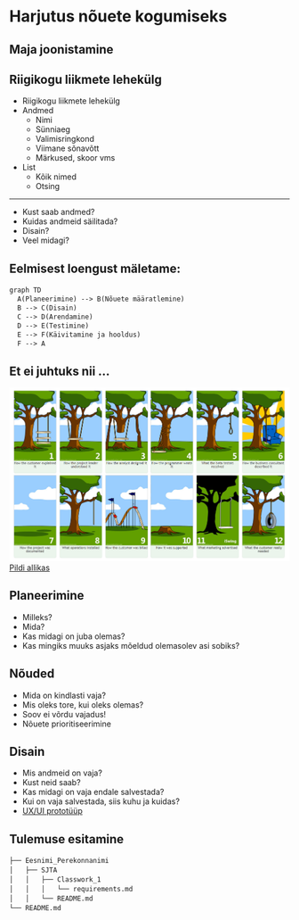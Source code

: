 # Harjutus nõuete kogumiseks

## Maja joonistamine

## Riigikogu liikmete lehekülg

- Riigikogu liikmete lehekülg
- Andmed
  - Nimi
  - Sünniaeg
  - Valimisringkond
  - Viimane sõnavõtt
  - Märkused, skoor vms
- List
  - Kõik nimed
  - Otsing
<hr>

- Kust saab andmed?
- Kuidas andmeid säilitada?
- Disain?
- Veel midagi?

## Eelmisest loengust mäletame:

```mermaid
graph TD
  A(Planeerimine) --> B(Nõuete määratlemine)
  B --> C(Disain)
  C --> D(Arendamine)
  D --> E(Testimine)
  E --> F(Käivitamine ja hooldus)
  F --> A
```

## Et ei juhtuks nii ...

![Projekti juthimine](Tree.jpg)  
[Pildi allikas](https://pmac-agpc.ca/sites/default/files/Tree.jpg)

## Planeerimine

- Milleks?
- Mida?
- Kas midagi on juba olemas?
- Kas mingiks muuks asjaks mõeldud olemasolev asi sobiks?

## Nõuded

- Mida on kindlasti vaja?
- Mis oleks tore, kui oleks olemas?
- Soov ei võrdu vajadus!
- Nõuete prioritiseerimine

## Disain

- Mis andmeid on vaja?
- Kust neid saab?
- Kas midagi on vaja endale salvestada?
- Kui on vaja salvestada, siis kuhu ja kuidas?
- [UX/UI prototüüp](../../../concepts/prototyypimine/about.md)

## Tulemuse esitamine

```bash
├── Eesnimi_Perekonnanimi
│   ├── SJTA
│   │   ├── Classwork_1
│   │   │   └── requirements.md
│   │   └── README.md
└── README.md
```